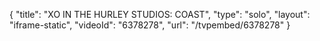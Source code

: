 {
    "title": "XO IN THE HURLEY STUDIOS: COAST",
    "type": "solo",
    "layout": "iframe-static",
    "videoId": "6378278",
    "url": "\/tvpembed\/6378278"
}